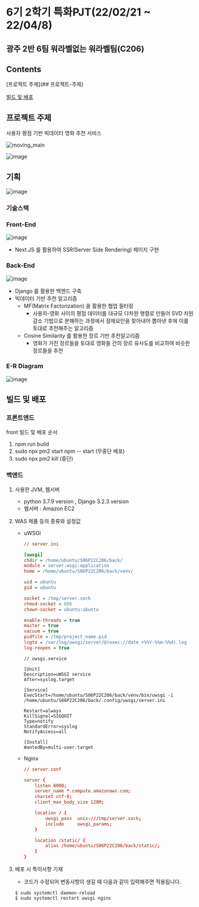 # **6기 2학기 특화PJT(22/02/21 ~ 22/04/8)**

## **광주 2반 6팀 워라벨없는 워라벨팀(C206)**

## Contents

[프로젝트 주제](## 프로젝트-주제) 

[빌드 및 배포](##빌드-및-배포)

## 프로젝트 주제

사용자 평점 기반 빅데이터 영화 추천 서비스

![moving_main](https://user-images.githubusercontent.com/68841702/170449675-e944dc91-22d1-45db-8119-66bf5fdb80c1.png)

![image](https://user-images.githubusercontent.com/68841702/170447435-a1b3cdf0-eb09-4681-b94a-d6c6859d7933.png)

## 기획

![image](https://user-images.githubusercontent.com/68841702/170447574-fbc4ed70-b538-4c7e-85f2-bd5bdf1c36eb.png)

### 기술스택

### Front-End

![image](https://user-images.githubusercontent.com/68841702/170447887-d8f44bb4-6ec3-44c0-af15-2fce97c0061a.png)

- Next.JS 를 활용하여 SSR(Server Side Rendering) 페이지 구현

  

### Back-End

![image](https://user-images.githubusercontent.com/68841702/170447932-127111da-4300-4fec-afcd-ac83b159960c.png)

- Django 를 활용한 백엔드 구축
- 빅데이터 기반 추천 알고리즘
  - MF(Matrix Factorization) 을 활용한 협업 필터링
    - 사용자-영화 사이의 평점 데이터를 대규모 다차원 행렬로 만들어 SVD 차원 감소 기법으로 분해하는 과정에서 잠재요인을 찾아내어 뽑아낸 후에 이를 토대로 추천해주는 알고리즘
  - Cosine Similarity 를 활용한 장르 기반 추천알고리즘
    - 영화가 가진 장르들을 토대로 영화들 간의 장르 유사도를 비교하여 비슷한 장르들을 추천 



### E-R Diagram

![image](https://user-images.githubusercontent.com/68841702/170448829-3f92ef6a-d540-4a4d-8e81-8942e9d9a431.png)



## 빌드 및 배포

### 프론트엔드

front 빌드 및 배포 순서

1. npm run build
2. sudo npx pm2 start npm -- start (무중단 배포)
3. sudo npx pm2 kill (중단)



### 백엔드

1. 사용한 JVM, 웹서버

   - python 3.7.9 version , Django 3.2.3 version
   - 웹서버 : Amazon EC2

2. WAS 제품 등의 종류와 설정값

   - uWSGI

     ```ini
     // server.ini
     
     [uwsgi]
     chdir = /home/ubuntu/S06P22C206/back/
     module = server.wsgi:application
     home = /home/ubuntu/S06P22C206/back/venv/
     
     uid = ubuntu
     gid = ubuntu
     
     socket = /tmp/server.sock
     chmod-socket = 666
     chown-socket = ubuntu:ubuntu
     
     enable-threads = true
     master = true
     vacuum = true
     pidfile = /tmp/project_name.pid
     logto = /var/log/uwsgi/server/@(exec://date +%%Y-%%m-%%d).log
     log-reopen = true
     ```

     ```plaintext
     // uwsgi.service
     
     [Unit]
     Description=uWSGI service
     After=syslog.target
     
     [Service]
     ExecStart=/home/ubuntu/S06P22C206/back/venv/bin/uwsgi -i /home/ubuntu/S06P22C206/back/.config/uwsgi/server.ini
     
     Restart=always
     KillSignal=SIGQUIT
     Type=notify
     StandardError=syslog
     NotifyAccess=all
     
     [Install]
     WantedBy=multi-user.target
     ```

   - Nginx

     ```conf
     // server.conf
     
     server {
         listen 8000;
         server_name *.compute.amazonaws.com;
         charset utf-8;
         client_max_body_size 128M;
     
         location / {
             uwsgi_pass  unix:///tmp/server.sock;
             include     uwsgi_params;
         }
     
         location /static/ {
             alias /home/ubuntu/S06P22C206/back/static/;
         }
     }
     ```

1. 배포 시 특이사항 기재

   - 코드가 수정되어 변동사항이 생길 때 다음과 같이 입력해주면 적용됩니다.

   ```shell
   $ sudo systemctl daemon-reload
   $ sudo systemctl restart uwsgi nginx
   ```
